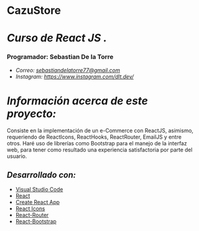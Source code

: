 
# **CazuStore**
# *Curso de React JS .*
### **Programador: Sebastian De la Torre**

- *Correo: sebastiandelatorre77@gmail.com*
- *Instagram: https://www.instagram.com/dlt.dev/*

# *Información acerca de este proyecto:*
Consiste en la implementación de un e-Commerce con ReactJS, asimismo, requeriendo de ReactIcons, ReactHooks, ReactRouter, EmailJS y entre otros. Haré uso de librerías como Bootstrap para el manejo de la interfaz web, para tener como resultado una experiencia satisfactoria por parte del usuario.

## *Desarrollado con:*

- [Visual Studio Code](https://code.visualstudio.com/)
- [React](https://reactjs.org/)
- [Create React App](https://create-react-app.dev/)
- [React Icons](https://react-icons.github.io/react-icons/)
- [React-Router](https://reactrouter.com/docs/en/v6/)
- [React-Bootstrap](https://react-bootstrap.github.io/)